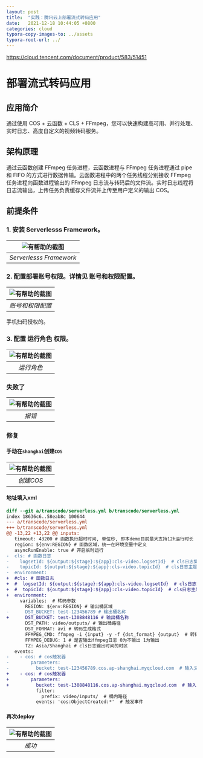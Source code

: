 ```yaml
---
layout: post
title:  "实践：腾讯云上部署流式转码应用"
date:   2021-12-18 10:44:05 +0800
categories: cloud
typora-copy-images-to: ../assets
typora-root-url: ../
---
```


https://cloud.tencent.com/document/product/583/51451

# 部署流式转码应用

## 应用简介
通过使用 COS + 云函数 + CLS + FFmpeg，您可以快速构建高可用、并行处理、实时日志、高度自定义的视频转码服务。

## 架构原理
通过云函数创建 FFmpeg 任务进程，云函数进程与 FFmpeg 任务进程通过 pipe 和 FIFO 的方式进行数据传输。云函数进程中的两个任务线程分别接收 FFmpeg 任务进程向函数进程输出的 FFmpeg 日志流与转码后的文件流。实时日志线程将日志流输出，上传任务负责缓存文件流并上传至用户定义的输出 COS。


## 前提条件
### 1. 安装 Serverlesss Framework。

| ![有帮助的截图](/assets/WX20211218-220242.png) |
| :----------------------------------------: |
|          *Serverlesss Framework*          |

### 2. 配置部署账号权限。详情见 账号和权限配置。

| ![有帮助的截图](/assets/WX20211218-215650.png) |
| :----------------------------------------: |
|          *账号和权限配置*          |

手机扫码授权的。

### 3. 配置 运行角色 权限。

| ![有帮助的截图](/assets/WX20211218-215400.png) |
| :----------------------------------------: |
|          *运行角色*          |

### 失败了

| ![有帮助的截图](/assets/WX20211218215042.png) |
| :----------------------------------------: |
|          *报错*          |


### 修复
#### 手动在`shanghai`创建`COS`

| ![有帮助的截图](/assets/WX20211220-155938.png) |
| :----------------------------------------: |
|          *创建COS*          |

#### 地址填入xml

```diff
diff --git a/transcode/serverless.yml b/transcode/serverless.yml
index 18636c6..58eab8c 100644
--- a/transcode/serverless.yml
+++ b/transcode/serverless.yml
@@ -13,22 +13,22 @@ inputs:
   timeout: 43200 # 函数执行超时时间, 单位秒, 即本demo目前最大支持12h运行时长
   region: ${env:REGION} # 函数区域，统一在环境变量中定义
   asyncRunEnable: true # 开启长时运行
-  cls: # 函数日志
-    logsetId: ${output:${stage}:${app}:cls-video.logsetId}  # cls日志集 cls-video为cls组件的实例名称
-    topicId: ${output:${stage}:${app}:cls-video.topicId}  # cls日志主题
-  environment:
+  #cls: # 函数日志
+  #  logsetId: ${output:${stage}:${app}:cls-video.logsetId}  # cls日志集 cls-video为cls组件的实例名称
+  #  topicId: ${output:${stage}:${app}:cls-video.topicId}  # cls日志主题
+  environment:
     variables:  # 转码参数
       REGION: ${env:REGION} # 输出桶区域
-      DST_BUCKET: test-123456789 # 输出桶名称
+      DST_BUCKET: test-1308848116 # 输出桶名称
       DST_PATH: video/outputs/ # 输出桶路径
       DST_FORMAT: avi # 转码生成格式
       FFMPEG_CMD: ffmpeg -i {input} -y -f {dst_format} {output}  # 转码基础命令，您可自定义配置，但必须包含ffmpeg配置参数和格式化部分，否则会造成转码任务失败。
       FFMPEG_DEBUG: 1 # 是否输出ffmpeg日志 0为不输出 1为输出
       TZ: Asia/Shanghai # cls日志输出时间的时区
   events:
-    - cos: # cos触发器         
-        parameters:          
-          bucket: test-123456789.cos.ap-shanghai.myqcloud.com  # 输入文件桶
+    - cos: # cos触发器
+        parameters:
+          bucket: test-1308848116.cos.ap-shanghai.myqcloud.com  # 输入文件桶
           filter:
             prefix: video/inputs/  # 桶内路径
           events: 'cos:ObjectCreated:*'  # 触发事件
```

#### 再次deploy

| ![有帮助的截图](/assets/WX20211220-155326.png) |
| :----------------------------------------: |
|          *成功*          |

